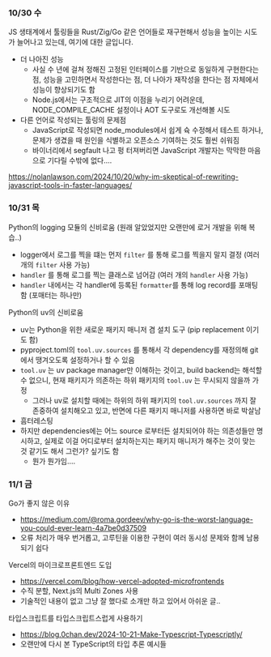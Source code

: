 ### 10/30 수

JS 생태계에서 툴링들을 Rust/Zig/Go 같은 언어들로 재구현해서 성능을 높이는 시도가 늘어나고 있는데, 여기에 대한 글입니다.

- 더 나아진 성능
  - 사실 수 년에 걸쳐 정해진 고정된 인터페이스를 기반으로 동일하게 구현한다는 점, 성능을 고민하면서 작성한다는 점, 더 나아가 재작성을 한다는 점 자체에서 성능이 향상되기도 함
  - Node.js에서는 구조적으로 JIT의 이점을 누리기 어려운데, NODE_COMPILE_CACHE 설정이나 AOT 도구로도 개선해볼 시도
- 다른 언어로 작성되는 툴링의 문제점
  - JavaScript로 작성되면 node_modules에서 쉽게 슉 수정해서 테스트 하거나, 문제가 생겼을 때 원인을 식별하고 오픈소스 기여하는 것도 훨씬 쉬워짐
  - 바이너리에서 segfault 나고 펑 터져버리면 JavaScript 개발자는 막막한 마음으로 기다릴 수밖에 없다....

https://nolanlawson.com/2024/10/20/why-im-skeptical-of-rewriting-javascript-tools-in-faster-languages/

### 10/31 목

Python의 logging 모듈의 신비로움 (원래 알았었지만 오랜만에 로거 개발을 위해 복습..)

- logger에서 로그를 찍을 떄는 먼저 `filter` 를 통해 로그를 찍을지 말지 결정 (여러 개의 `filter` 사용 가능)
- `handler` 를 통해 로그를 찍는 클래스로 넘어감 (여러 개의 `handler` 사용 가능)
- `handler` 내에서는 각 handler에 등록된 `formatter`를 통해 log record를 포매팅함 (포매터는 하나만)

Python의 uv의 신비로움

- uv는 Python을 위한 새로운 패키지 매니저 겸 설치 도구 (pip replacement 이기도 함)
- pyproject.toml의 `tool.uv.sources` 를 통해서 각 dependency를 재정의해 git에서 땡겨오도록 설정하거나 할 수 있음
- `tool.uv` 는 uv package manager만 이해하는 것이고, build backend는 해석할 수 없으니, 현재 패키지가 의존하는 하위 패키지의 `tool.uv` 는 무시되지 않을까 가정
  - 그러나 uv로 설치할 때에는 하위의 하위 패키지의 `tool.uv.sources` 까지 잘 존중하여 설치해오고 있고, 반면에 다른 패키지 매니저를 사용하면 바로 박살남
- 흠터레스팅
- 하지만 dependencies에는 어느 source 로부터든 설치되어야 하는 의존성들만 명시하고, 실제로 이걸 어디로부터 설치하는지는 패키지 매니저가 해주는 것이 맞는 것 같기도 해서 그런가? 싶기도 함
  - 뭔가 뭔가임....

### 11/1 금

Go가 좋지 않은 이유

- https://medium.com/@roma.gordeev/why-go-is-the-worst-language-you-could-ever-learn-4a7be0d37509
- 오류 처리가 매우 번거롭고, 고루틴을 이용한 구현이 여러 동시성 문제와 함께 남용되기 쉽다

Vercel의 마이크로프론트엔드 도입

- https://vercel.com/blog/how-vercel-adopted-microfrontends
- 수직 분할, Next.js의 Multi Zones 사용
- 기술적인 내용이 없고 그냥 잘 했다로 소개만 하고 있어서 아쉬운 글..

타입스크립트를 타입스크립트스럽게 사용하기

- https://blog.0chan.dev/2024-10-21-Make-Typescript-Typescriptly/
- 오랜만에 다시 본 TypeScript의 타입 추론 예시들

